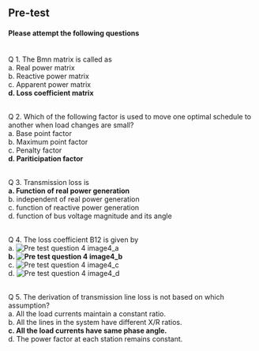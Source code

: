 ## <b> Pre-test</b>
#### Please attempt the following questions

<br>
Q 1. The Bmn matrix is called as <br>
a. Real power matrix<br>
b. Reactive power matrix<br>
c. Apparent power matrix<br>
<b>d. Loss coefficient matrix</b><br><br>

Q 2. Which of the following factor is used to move one optimal schedule to another when load changes are small? <br>
a. Base point factor<br>
b. Maximum point factor<br>
c. Penalty factor<br>
<b>d. Pariticipation factor</b><br><br>

Q 3. Transmission loss is <br>
<b>a. Function of real power generation</b> <br>
b. independent of real power generation<br>
c. function of reactive power generation<br>
d. function of bus voltage magnitude and its angle<br><br>

Q 4. The loss coefficient B12 is given by <br>
a. ![Pre test question 4 image4_a](images/pre_Q4_a.png)<br>
<b>b. ![Pre test question 4 image4_b](images/pre_Q4_b.png)</b><br>
c. ![Pre test question 4 image4_c](images/pre_Q4_c.png)<br>
d. ![Pre test question 4 image4_d](images/pre_Q4_d.png)<br><br>

Q 5. The derivation of transmission line loss is not based on which assumption?<br>
a. All the load currents maintain a constant ratio.<br>
b. All the lines in the system have different X/R ratios.<br>
<b>c. All the load currents have same phase angle.</b><br>
d. The power factor at each station remains constant.<br><br>